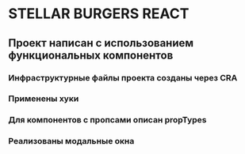 # STELLAR BURGERS REACT

## Проект написан с использованием функциональных компонентов
### Инфраструктурные файлы проекта созданы через CRA
### Применены хуки
### Для компонентов с пропсами описан propTypes 
### Реализованы модальные окна